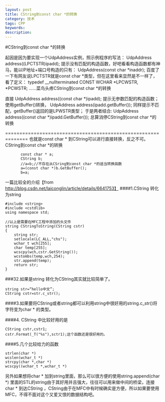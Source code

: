 ```yaml
---
layout: post
title: CString到const char *的转换 
category: 技术
tags: CPP
keywords: 
description: 
---
```


#CString到const char *的转换 

起因是因为要实现一个UdpAddress实例，照示例程序的写法：
UdpAddress address((LPCTSTR)ipadd); 
提示没有匹配的构造函数，好吧看看构造函数都有神马，能以IP地址+端口号构造的只有：
UdpAddress(const char *inaddr);
百度了一下有网友说LPCTSTR就是const char *类型，但在这里看来显然是不一样了，看了定义：
typedef __nullterminated CONST WCHAR *LPCWSTR, *PCWSTR;
……菜鸟头疼CString到const <wbr>char <wbr>*的转换

直接
UdpAddress address((const char *)ipadd);
提示无参数匹配的构造函数； 
使用getBuffer()转换，
UdpAddress address(ipadd.getBuffer());
同样提示不匹配，getBuffer()返回的是LPWSTR类型；
于是两者结合:
UdpAddress address((const char *)ipadd.GetBuffer());
总算消停CString到const <wbr>char <wbr>*的转换

==============================================================
也就是const char * 到CString可以进行直接转换，反之不可。CString到const <wbr>char <wbr>*的转换
```
       const char * a;
       CString b;
       //a=b;//不存在从CSring到const char *的适当转换函数
       a=(const char *)b.GetBuffer();
       b=a;
```
一篇比较全的介绍【from http://blog.csdn.net/laiconglin/article/details/6641753】
####1.CString 转化为string

```
#include <string>
#include <cstdlib>
using namespace std;

//以上是需要在MFC工程中添加的头文件
string CStringToString(CString cstr)
{
    string str;
    setlocale(LC_ALL,"chs");
    wchar_t wch[255];
    char temp[255];
    wcscpy(wch,cstr.GetString());
    wcstombs(temp,wch,254);    
    str.append(temp);        
    return str;
}
 ```
 
###32.如果是string 转化为CString其实就比较简单了。
```
string str=“hello中文”;
CString cstr=str.c_str();
```
####3.如果要将CString或者string都可以利用string中很好用的string.c_str()将字符变为char * 的类型。
 
####4. CString 中比较好用的是
```
CString cstr,cstr1;
cstr.Format(_T("%s"),sctr1);这个函数还是很好用的。
 ```
####5.几个比较给力的函数
```
strlen(char *)
wcslen(wchar_t *)
strcpy(char *,char *)
wcscpy((wchar_t *,wchar_t *)
```
另外如果想将char * 加到string里面，那么可以很方便的使用string.append(char *)
里面的STL的string由于其好用并且强大，往往可以用来做中间的桥梁，连接char * 到达CString ，CString由于在MFC中有时候确实是方便，所以如果要使用MFC，不得不面对这个又爱又恨的数据结构吧。
